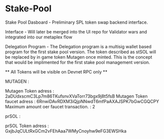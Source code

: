 # Stake-Pool

Stake Pool Dasboard - Preliminary SPL token swap backend interface.

Interface - Will later be merged into the UI repo for Validator wars and integrated into our metaplex flow

Delegation Program - The Delegation program is a multisig wallet based program for the first stake pool version. The token described as stSOL will be replaced by in game token Mutagen once minted. This is the concept that would be implimented for the first stake pool management version. 

** All Tokens will be visible on Devnet RPC only **

MUTAGEN :

Mutagen Token adress : 2aDUdxscmC3Lp7m86TKufsnvXVaTorr73bgx9j8t5fsB
Mutagen Token faucet adress : 6RnwiDAvRDXM3iQjpNNwdT6mfPaAXAJSPK7bGwCGQCPY
  Maximum amount oer faucet transaction. : 2
  
 prSOL : 
 
 prSOL Token adress : GxjbJqCULtRxGCm2vFEhAaa7WMyCnoyhw9eFG3EWSHka
